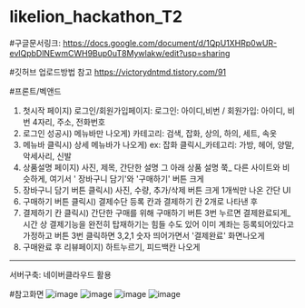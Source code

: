 # likelion_hackathon_T2
#구글문서링크:
https://docs.google.com/document/d/1QpU1XHRp0wUR-evlQpbDlNEwmCWH9Bup0uT8Mywlakw/edit?usp=sharing

#깃허브 업로드방법 참고
https://victorydntmd.tistory.com/91

#프론트/벡앤드

  1. 첫시작 페이지) 로그인/회원가입페이지:
       로그인: 아이디,비번 / 회원가입: 아이디, 비번 4자리, 주소, 전화번호
  2. 로그인 성공시) 메뉴바만 나오게) 카테고리:  검색, 잡화, 상의, 하의, 세트, 속옷
  3. 메뉴바 클릭시) 상세 메뉴바가 나오게) ex: 잡화 클릭시_카테고리: 가방, 헤어, 양말, 악세사리, 신발 
  4. 상품설명 페이지) 사진, 제목, 간단한 설명 그 아래 상품 설명 쭉_ 다른 사이트와 비슷하게, 여기서 '
      장바구니 담기'와 '구매하기' 버튼 크게
  6. 장바구니 담기 버튼 클릭시) 사진, 수량, 추가/삭제 버튼 크게 1개씩만 나온 간단 UI
  7. 구매하기 버튼 클릭시) 결제수단 등록 칸과 결제하기 칸 2개로 나타낸 후
  8. 결제하기 칸 클릭시) 간단한 구매를 위해 구매하기 버튼 3번 누르면 결제완료되게_시간 상 결제기능을 완전히 탑재하기는 힘들 수도 있어 이미 계좌는 등록되어있다고 가정하고 버튼 3번 클릭하면 3,2,1 숫자 띄어가면서 '결제완료' 화면나오게 
  9. 구매완료 후 리뷰페이지) 하트누르기, 피드백칸 나오게
-------
서버구축: 네이버클라우드 활용




#참고화면
![image](https://github.com/GaeunB/likelion_hackathon_T2/assets/115343409/1124c890-1a46-4a8d-9bbe-4c7e7af46f62)
![image](https://github.com/GaeunB/likelion_hackathon_T2/assets/115343409/300f2a26-6d84-4563-b216-847b0179ab0c)
![image](https://github.com/GaeunB/likelion_hackathon_T2/assets/115343409/7e84be0d-d4f9-4585-9e49-45e3b9def7ac)
![image](https://github.com/GaeunB/likelion_hackathon_T2/assets/115343409/5e0498da-dacf-434b-95ca-0c722d2d91b0)

